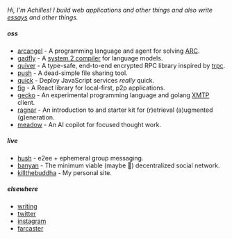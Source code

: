 _Hi, I'm Achilles! I build web applications and other things and also write [essays](https://ktb.pub) and other things._

##### oss

- [arcangel](https://github.com/killthebuddha/arcangel) - A programming language and agent for solving [ARC](https://arcprize.org).
- [gadfly](https://github.com/killthebuddh4/gadfly) - A [system 2 compiler](https://gadfly.run) for language models.
- [quiver](https://github.com/killthebuddh4/quiver) - A type-safe, end-to-end encrypted RPC library inspired by [trpc](https://trpc.io).
- [push](https://github.com/killthebuddh4/push) - A dead-simple file sharing tool.
- [quick](https://github.com/killthebuddh4/quick) - Deploy JavaScript services _really_ quick.
- [fig](https://github.com/killthebuddh4/fig) - A React library for local-first, p2p applications.
- [gecko](https://github.com/killthebuddh4/gecko) - An experimental programming language and golang [XMTP](https://xmtp.org) client.
- [ragnar](https://github.com/killthebuddh4/ragnar) - An introduction to and starter kit for (r)etrieval (a)ugmented (g)eneration.
- [meadow](https://github.com/meadow-sh/meadow) - An AI copilot for focused thought work.

##### live

- [hush](https://hush.ktb.pub) - e2ee + ephemeral group messaging.
- [banyan](https://banyan.sh) - The minimum viable (maybe 😬) decentralized social network.
- [killthebuddha](https://ktb.pub) - My personal site.

##### elsewhere

- [writing](https://ktb.pub)
- [twitter](https://twitter.com/killthebuddha_)
- [instagram](https://instagram.com/killthebuddh4)
- [farcaster](https://warpcast.com/ktb)

